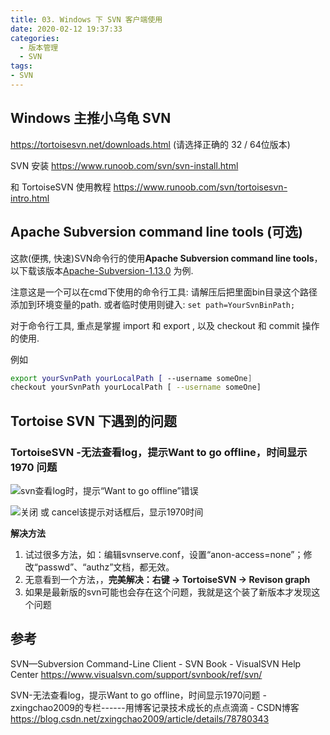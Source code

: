 ```yaml
---
title: 03. Windows 下 SVN 客户端使用
date: 2020-02-12 19:37:33
categories:
  - 版本管理
  - SVN
tags:
- SVN
---
```


## Windows 主推小乌龟 SVN

<https://tortoisesvn.net/downloads.html> (请选择正确的 32 / 64位版本)

SVN 安装
<https://www.runoob.com/svn/svn-install.html>

和 TortoiseSVN 使用教程
<https://www.runoob.com/svn/tortoisesvn-intro.html>

## Apache Subversion command line tools (可选)

这款(便携, 快速)SVN命令行的使用**Apache Subversion command line tools**，以下载该版本[Apache-Subversion-1.13.0](https://www.visualsvn.com/files/Apache-Subversion-1.13.0.zip) 为例.

注意这是一个可以在cmd下使用的命令行工具:
请解压后把里面bin目录这个路径添加到环境变量的path.  或者临时使用则键入:
`set path=YourSvnBinPath;`

对于命令行工具, 重点是掌握 import 和 export , 以及 checkout 和 commit 操作的使用.

例如

```sh
export yourSvnPath yourLocalPath [ --username someOne]
checkout yourSvnPath yourLocalPath [ --username someOne]
```

## Tortoise SVN 下遇到的问题

### TortoiseSVN -无法查看log，提示Want to go offline，时间显示 1970 问题

![svn查看log时，提示“Want to go offline”错误](http://likai.test.upcdn.net/%E7%89%88%E6%9C%AC%E7%AE%A1%E7%90%86-SVN/Windows-%E4%B8%8B-SVN-%E5%AE%A2%E6%88%B7%E7%AB%AF%E4%BD%BF%E7%94%A8/1.png)

![关闭 或 cancel该提示对话框后，显示1970时间](http://likai.test.upcdn.net/%E7%89%88%E6%9C%AC%E7%AE%A1%E7%90%86-SVN/Windows-%E4%B8%8B-SVN-%E5%AE%A2%E6%88%B7%E7%AB%AF%E4%BD%BF%E7%94%A8/2.png)

**解决方法**

1. 试过很多方法，如：编辑svnserve.conf，设置“anon-access=none”；修改“passwd”、“authz”文档，都无效。
2. 无意看到一个方法，，**完美解决：右键 -> TortoiseSVN -> Revison graph**
3. 如果是最新版的svn可能也会存在这个问题，我就是这个装了新版本才发现这个问题

## 参考

SVN—Subversion Command-Line Client - SVN Book - VisualSVN Help Center
<https://www.visualsvn.com/support/svnbook/ref/svn/>

SVN-无法查看log，提示Want to go offline，时间显示1970问题 - zxingchao2009的专栏------用博客记录技术成长的点点滴滴 - CSDN博客
<https://blog.csdn.net/zxingchao2009/article/details/78780343>
